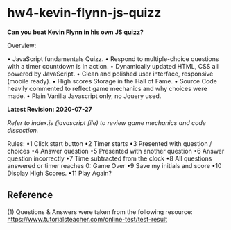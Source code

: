 # hw4-kevin-flynn-js-quizz

**Can you beat Kevin Flynn in his own JS quizz?**

Overview:

• JavaScript fundamentals Quizz.
• Respond to multiple-choice questions with a timer countdown is in action.
• Dynamically updated HTML, CSS all powered by JavaScript.
• Clean and polished user interface, responsive (mobile ready).
• High scores Storage in the Hall of Fame.
• Source Code heavily commented to reflect game mechanics and why choices were made.
• Plain Vanilla Javascript only, no Jquery used.

**Latest Revision: 2020-07-27**

*Refer to index.js (javascript file) to review game mechanics and code dissection.*

Rules:
•1 Click start button
•2 Timer starts
•3 Presented with question / choices
•4 Answer question
•5 Presented with another question
•6 Answer question incorrectly
•7 Time subtracted from the clock
•8 All questions answered or timer reaches 0: Game Over
•9 Save my initials and score
•10 Display High Scores.
•11 Play Again?


## Reference

(1) Questions & Answers were taken from the following resource: https://www.tutorialsteacher.com/online-test/test-result